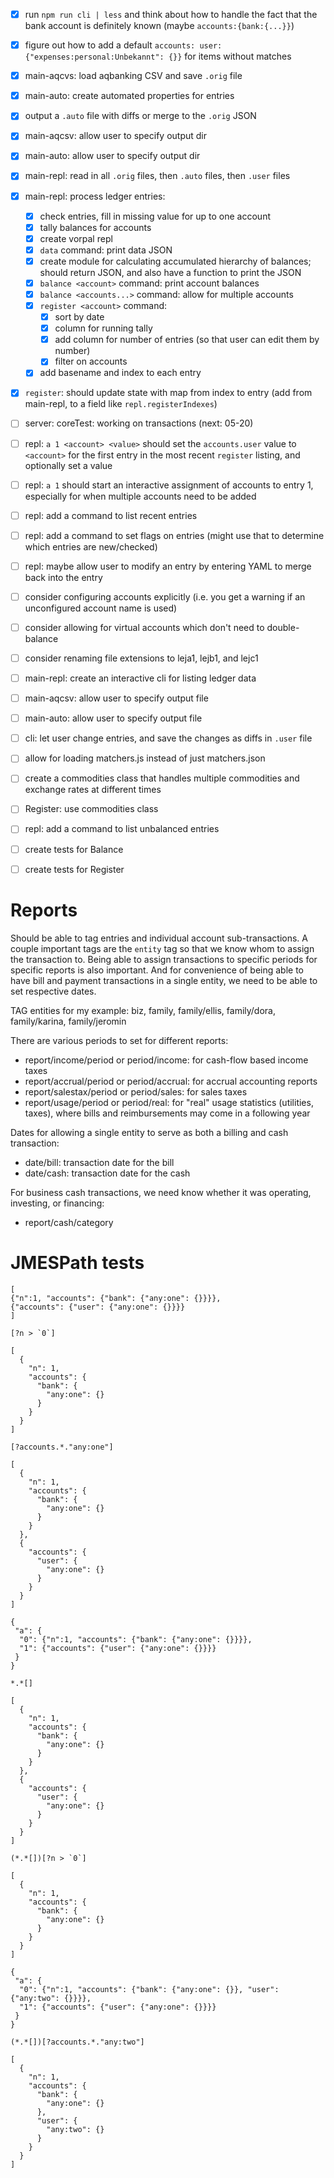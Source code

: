 * [x] run ``npm run cli | less`` and think about how to handle the fact that the bank account is definitely known (maybe `accounts:{bank:{...}}`)
* [x] figure out how to add a default `accounts: user: {"expenses:personal:Unbekannt": {}}` for items without matches
* [x] main-aqcvs: load aqbanking CSV and save `.orig` file
* [x] main-auto: create automated properties for entries
* [x] output a `.auto` file with diffs or merge to the `.orig` JSON
* [x] main-aqcsv: allow user to specify output dir
* [x] main-auto: allow user to specify output dir
* [x] main-repl: read in all `.orig` files, then `.auto` files, then `.user` files
* [x] main-repl: process ledger entries:
	* [x] check entries, fill in missing value for up to one account
	* [x] tally balances for accounts
	* [x] create vorpal repl
	* [x] `data` command: print data JSON
	* [x] create module for calculating accumulated hierarchy of balances; should return JSON, and also have a function to print the JSON
	* [x] `balance <account>` command: print account balances
	* [x] `balance <accounts...>` command: allow for multiple accounts
	* [x] `register <account>` command:
		* [x] sort by date
		* [x] column for running tally
		* [x] add column for number of entries (so that user can edit them by number)
		* [x] filter on accounts
	* [x] add basename and index to each entry
* [x] `register`: should update state with map from index to entry (add from main-repl, to a field like `repl.registerIndexes`)
* [ ] server: coreTest: working on transactions (next: 05-20)
* [ ] repl: `a 1 <account> <value>` should set the `accounts.user` value to `<account>` for the first entry in the most recent `register` listing, and optionally set a value
* [ ] repl: `a 1` should start an interactive assignment of accounts to entry 1, especially for when multiple accounts need to be added
* [ ] repl: add a command to list recent entries
* [ ] repl: add a command to set flags on entries (might use that to determine which entries are new/checked)
* [ ] repl: maybe allow user to modify an entry by entering YAML to merge back into the entry
* [ ] consider configuring accounts explicitly (i.e. you get a warning if an unconfigured account name is used)
* [ ] consider allowing for virtual accounts which don't need to double-balance
* [ ] consider renaming file extensions to leja1, lejb1, and lejc1
* [ ] main-repl: create an interactive cli for listing ledger data
* [ ] main-aqcsv: allow user to specify output file
* [ ] main-auto: allow user to specify output file
* [ ] cli: let user change entries, and save the changes as diffs in `.user` file
* [ ] allow for loading matchers.js instead of just matchers.json
* [ ] create a commodities class that handles multiple commodities and exchange rates at different times
* [ ] Register: use commodities class
* [ ] repl: add a command to list unbalanced entries

* [ ] create tests for Balance
* [ ] create tests for Register

# Reports

Should be able to tag entries and individual account sub-transactions.
A couple important tags are the `entity` tag so that we know whom to assign
the transaction to.  Being able to assign transactions to specific periods
for specific reports is also important.  And for convenience of being able to
have bill and payment transactions in a single entity, we need to be able to
set respective dates.

TAG entities for my example: biz, family, family/ellis, family/dora, family/karina, family/jeromin

There are various periods to set for different reports:

* report/income/period or period/income: for cash-flow based income taxes
* report/accrual/period or period/accrual: for accrual accounting reports
* report/salestax/period or period/sales: for sales taxes
* report/usage/period or period/real: for "real" usage statistics (utilities, taxes), where bills and reimbursements may come in a following year

Dates for allowing a single entity to serve as both a billing and cash transaction:

* date/bill: transaction date for the bill
* date/cash: transaction date for the cash

For business cash transactions, we need know whether it was operating, investing, or financing:

* report/cash/category

# JMESPath tests

```
[
{"n":1, "accounts": {"bank": {"any:one": {}}}},
{"accounts": {"user": {"any:one": {}}}}
]

[?n > `0`]

[
  {
    "n": 1,
    "accounts": {
      "bank": {
        "any:one": {}
      }
    }
  }
]

[?accounts.*."any:one"]

[
  {
    "n": 1,
    "accounts": {
      "bank": {
        "any:one": {}
      }
    }
  },
  {
    "accounts": {
      "user": {
        "any:one": {}
      }
    }
  }
]
```


```
{
 "a": {
  "0": {"n":1, "accounts": {"bank": {"any:one": {}}}},
  "1": {"accounts": {"user": {"any:one": {}}}}
 }
}

*.*[]

[
  {
    "n": 1,
    "accounts": {
      "bank": {
        "any:one": {}
      }
    }
  },
  {
    "accounts": {
      "user": {
        "any:one": {}
      }
    }
  }
]

(*.*[])[?n > `0`]

[
  {
    "n": 1,
    "accounts": {
      "bank": {
        "any:one": {}
      }
    }
  }
]
```

```
{
 "a": {
  "0": {"n":1, "accounts": {"bank": {"any:one": {}}, "user": {"any:two": {}}}},
  "1": {"accounts": {"user": {"any:one": {}}}}
 }
}

(*.*[])[?accounts.*."any:two"]

[
  {
    "n": 1,
    "accounts": {
      "bank": {
        "any:one": {}
      },
      "user": {
        "any:two": {}
      }
    }
  }
]
```
